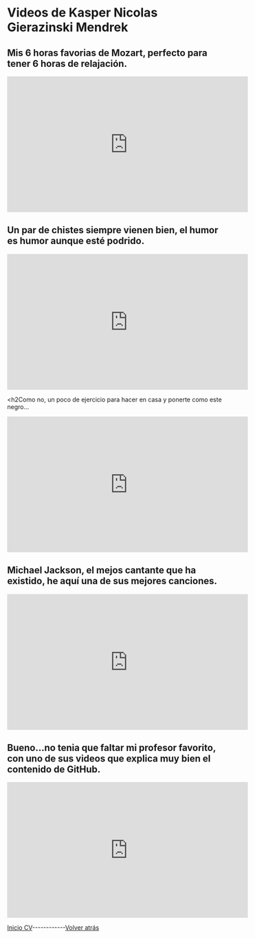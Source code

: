 <h1>Videos de Kasper Nicolas Gierazinski Mendrek</h1>


<h2>Mis 6 horas favorias de Mozart, perfecto para tener 6 horas de relajación.</h2>
<iframe width="560" height="315" src="https://www.youtube.com/embed/shoVsQhou-8" frameborder="0" allow="accelerometer; autoplay; clipboard-write; encrypted-media; gyroscope; picture-in-picture" allowfullscreen></iframe>

<h2>Un par de chistes siempre vienen bien, el humor es humor aunque esté podrido.</h2>
<iframe width="560" height="315" src="https://www.youtube.com/embed/kfdARNpOoNo" frameborder="0" allow="accelerometer; autoplay; clipboard-write; encrypted-media; gyroscope; picture-in-picture" allowfullscreen></iframe>

<h2Como no, un poco de ejercicio para hacer en casa y ponerte como este negro...</h2>
<iframe width="560" height="315" src="https://www.youtube.com/embed/BQD6ETCounw" frameborder="0" allow="accelerometer; autoplay; clipboard-write; encrypted-media; gyroscope; picture-in-picture" allowfullscreen></iframe>

<h2>Michael Jackson, el mejos cantante que ha existido, he aquí una de sus mejores canciones.</h2>
<iframe width="560" height="315" src="https://www.youtube.com/embed/QNJL6nfu__Q" frameborder="0" allow="accelerometer; autoplay; clipboard-write; encrypted-media; gyroscope; picture-in-picture" allowfullscreen></iframe>

<h2>Bueno...no tenia que faltar mi profesor favorito, con uno de sus videos que explica muy bien el contenido de GitHub.</h2>
<iframe width="560" height="315" src="https://www.youtube.com/embed/SJf4iTkMNPo" frameborder="0" allow="accelerometer; autoplay; clipboard-write; encrypted-media; gyroscope; picture-in-picture" allowfullscreen></iframe>

[Inicio CV](README.md)------------[Volver atrás](Trabajos.md)
